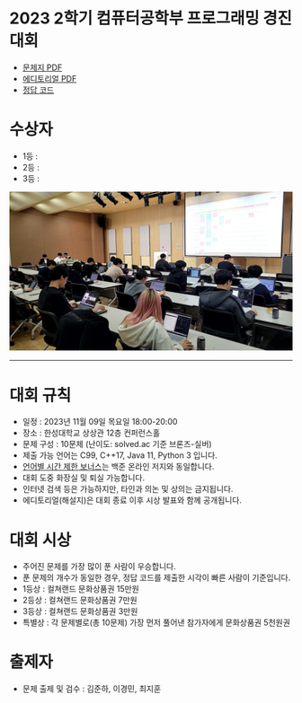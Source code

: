 # 2023 2학기 컴퓨터공학부 프로그래밍 경진대회

- [문제지 PDF](docs/문제지.pdf)
- [에디토리얼 PDF](docs/HSUPC_2023_2_editorial.pdf)
- [정답 코드](https://github.com/HSU-CSE/hsupc-2023-2/tree/main/solutions)

# 수상자
- 1등 : 
- 2등 : 
- 3등 : 

![image](/assets/image.png)

---

# 대회 규칙

- 일정 : 2023년 11월 09일 목요일 18:00-20:00
- 장소 : 한성대학교 상상관 12층 컨퍼런스홀
- 문제 구성 : 10문제 (난이도: solved.ac 기준 브론즈-실버)
- 제출 가능 언어는 C99, C++17, Java 11, Python 3 입니다.
- [언어별 시간 제한 보너스](https://help.acmicpc.net/language/info)는 백준 온라인 저지와 동일합니다.
- 대회 도중 화장실 및 퇴실 가능합니다.
- 인터넷 검색 등은 가능하지만, 타인과 의논 및 상의는 금지됩니다.
- 에디토리얼(해설지)은 대회 종료 이후 시상 발표와 함께 공개됩니다.

# 대회 시상

- 주어진 문제를 가장 많이 푼 사람이 우승합니다.
- 푼 문제의 개수가 동일한 경우, 정답 코드를 제출한 시각이 빠른 사람이 기준입니다.
- 1등상 : 컬쳐랜드 문화상품권 15만원
- 2등상 : 컬쳐랜드 문화상품권 7만원
- 3등상 : 컬쳐랜드 문화상품권 3만원
- 특별상 : 각 문제별로(총 10문제) 가장 먼저 풀어낸 참가자에게 문화상품권 5천원권

# 출제자

- 문제 출제 및 검수 : 김준하, 이경민, 최지훈
